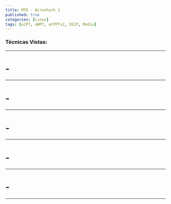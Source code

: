 ```yaml
---
title: MTD - Wireshark 1 
published: true
categories: [Linux]
tags: [eJPT, eWPT, eCPPTv2, OSCP, Medio]
---
```




### Técnicas Vistas: 


* * *

# -


* * * 
# -




* * *


# -


* * * 

# -


* * *

# -


* * *

